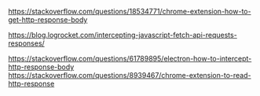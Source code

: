 https://stackoverflow.com/questions/18534771/chrome-extension-how-to-get-http-response-body

https://blog.logrocket.com/intercepting-javascript-fetch-api-requests-responses/

https://stackoverflow.com/questions/61789895/electron-how-to-intercept-http-response-body
https://stackoverflow.com/questions/8939467/chrome-extension-to-read-http-response